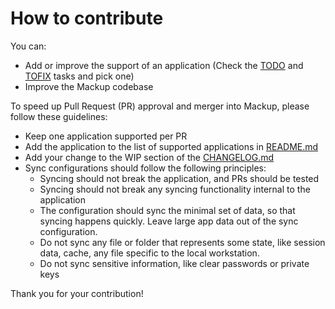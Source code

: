 # How to contribute

You can:

- Add or improve the support of an application (Check the [TODO][TODO] and
  [TOFIX][TOFIX] tasks and pick one)
- Improve the Mackup codebase

To speed up Pull Request (PR) approval and merger into Mackup, please follow
these guidelines:

- Keep one application supported per PR
- Add the application to the list of supported applications in
  [README.md](README.md)
- Add your change to the WIP section of the [CHANGELOG.md](CHANGELOG.md)
- Sync configurations should follow the following principles:
  - Syncing should not break the application, and PRs should be tested
  - Syncing should not break any syncing functionality internal to the
    application
  - The configuration should sync the minimal set of data, so that syncing
    happens quickly. Leave large app data out of the sync configuration.
  - Do not sync any file or folder that represents some state, like session
    data, cache, any file specific to the local workstation.
  - Do not sync sensitive information, like clear passwords or private keys

Thank you for your contribution!

[TODO]: https://github.com/lra/mackup/labels/TODO
[TOFIX]: https://github.com/lra/mackup/labels/TOFIX
